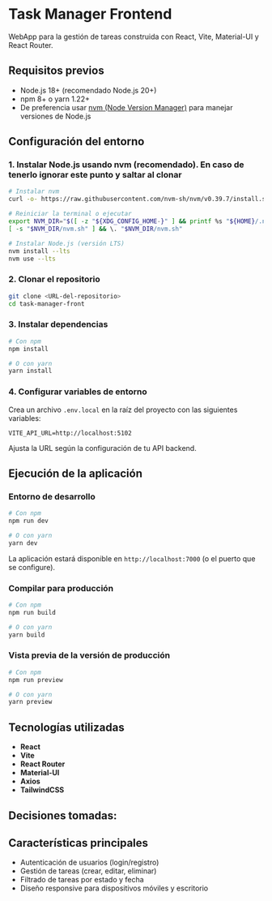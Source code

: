 # Task Manager Frontend

WebApp para la gestión de tareas construida con React, Vite, Material-UI y React Router.

## Requisitos previos

- Node.js 18+ (recomendado Node.js 20+)
- npm 8+ o yarn 1.22+
- De preferencia usar [nvm (Node Version Manager)](https://github.com/nvm-sh/nvm) para manejar versiones de Node.js

## Configuración del entorno

### 1. Instalar Node.js usando nvm (recomendado). En caso de tenerlo ignorar este punto y saltar al clonar

```bash
# Instalar nvm
curl -o- https://raw.githubusercontent.com/nvm-sh/nvm/v0.39.7/install.sh | bash

# Reiniciar la terminal o ejecutar
export NVM_DIR="$([ -z "${XDG_CONFIG_HOME-}" ] && printf %s "${HOME}/.nvm" || printf %s "${XDG_CONFIG_HOME}/nvm")"
[ -s "$NVM_DIR/nvm.sh" ] && \. "$NVM_DIR/nvm.sh"

# Instalar Node.js (versión LTS)
nvm install --lts
nvm use --lts
```

### 2. Clonar el repositorio

```bash
git clone <URL-del-repositorio>
cd task-manager-front
```

### 3. Instalar dependencias

```bash
# Con npm
npm install

# O con yarn
yarn install
```

### 4. Configurar variables de entorno

Crea un archivo `.env.local` en la raíz del proyecto con las siguientes variables: 

```
VITE_API_URL=http://localhost:5102
```

Ajusta la URL según la configuración de tu API backend.

## Ejecución de la aplicación

### Entorno de desarrollo

```bash
# Con npm
npm run dev

# O con yarn
yarn dev
```

La aplicación estará disponible en `http://localhost:7000` (o el puerto que se configure).

### Compilar para producción

```bash
# Con npm
npm run build

# O con yarn
yarn build
```

### Vista previa de la versión de producción

```bash
# Con npm
npm run preview

# O con yarn
yarn preview
```


## Tecnologías utilizadas

- **React**
- **Vite**
- **React Router**
- **Material-UI**
- **Axios**
- **TailwindCSS**

## Decisiones tomadas:


## Características principales

- Autenticación de usuarios (login/registro)
- Gestión de tareas (crear, editar, eliminar)
- Filtrado de tareas por estado y fecha
- Diseño responsive para dispositivos móviles y escritorio


